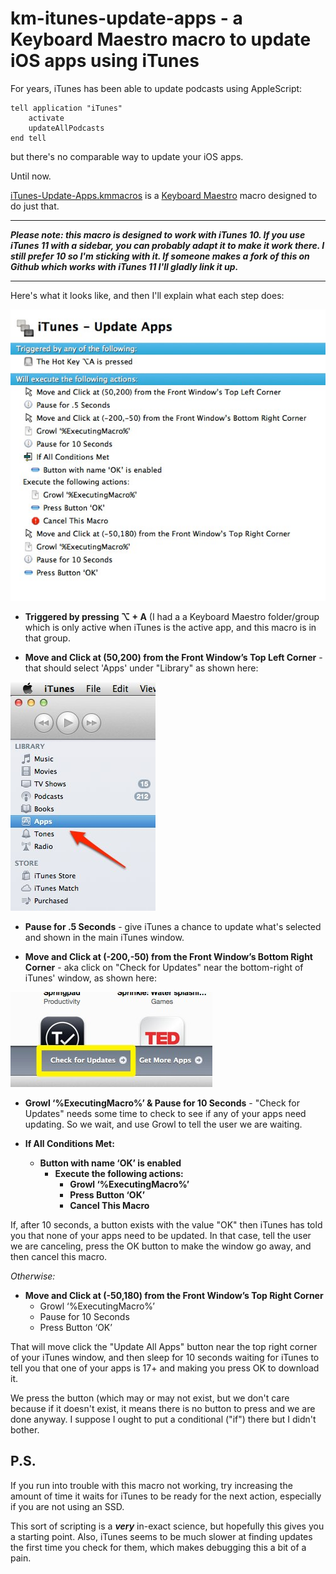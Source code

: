 km-itunes-update-apps - a Keyboard Maestro macro to update iOS apps using iTunes
=====================

For years, iTunes has been able to update podcasts using AppleScript:

	tell application "iTunes"
		activate
		updateAllPodcasts
	end tell

but there's no comparable way to update your iOS apps.

Until now.

[iTunes-Update-Apps.kmmacros] is a [Keyboard Maestro] macro designed to do just that.

<hr />

***Please note: this macro is designed to work with iTunes 10. If you use iTunes 11 with a sidebar, you can probably adapt it to make it work there. I still prefer 10 so I'm sticking with it. If someone makes a fork of this on Github which works with iTunes 11 I'll gladly link it up.***

<hr />

Here's what it looks like, and then I'll explain what each step does:

![screenshot of Keyboard Maestro macro](iTunes-Update-Apps.jpg)

* **Triggered by pressing ⌥ + A** (I had a a Keyboard Maestro folder/group which is only active when iTunes is the active app, and this macro is in that group.

* **Move and Click at (50,200) from the Front Window’s Top Left Corner** - that should select 'Apps' under "Library" as shown here:

![](itunes-apps-selected.jpg)

* **Pause for .5 Seconds** - give iTunes a chance to update what's selected and shown in the main iTunes window.

* **Move and Click at (-200,-50) from the Front Window’s Bottom Right Corner** - aka click on "Check for Updates" near the bottom-right of iTunes' window, as shown here:

![](iTunes-Check-For-Updates.jpg)

* **Growl ‘%ExecutingMacro%’ & Pause for 10 Seconds** - "Check for Updates" needs some time to check to see if any of your apps need updating. So we wait, and use Growl to tell the user we are waiting.

* **If All Conditions Met:**
	* **Button with name ‘OK’ is enabled**
		* **Execute the following actions:**
			* 	**Growl ‘%ExecutingMacro%’**
			* 	**Press Button ‘OK’**
			* 	**Cancel This Macro**

If, after 10 seconds, a button exists with the value "OK" then iTunes has told you that none of your apps need to be updated. In that case, tell the user we are canceling, press the OK button to make the window go away, and then cancel this macro.

*Otherwise:*

* **Move and Click at (-50,180) from the Front Window’s Top Right Corner**
	* Growl ‘%ExecutingMacro%’
	* Pause for 10 Seconds
	* Press Button ‘OK’

That will move click the "Update All Apps" button near the top right corner of your iTunes window, and then sleep for 10 seconds waiting for iTunes to tell you that one of your apps is 17+ and making you press OK to download it.

We press the button (which may or may not exist, but we don't care because if it doesn't exist, it means there is no button to press and we are done anyway. I suppose I ought to put a conditional ("if") there but I didn't bother.


## P.S. ##

If you run into trouble with this macro not working, try increasing the amount of time it waits for iTunes to be ready for the next action, especially if you are not using an SSD.

This sort of scripting is a ***very*** in-exact science, but hopefully this gives you a starting point. Also, iTunes seems to be much slower at finding updates the first time you check for them, which makes debugging this a bit of a pain.




[Keyboard Maestro]: http://www.keyboardmaestro.com/main/

[iTunes-Update-Apps.kmmacros]: iTunes-Update-Apps.kmmacros


